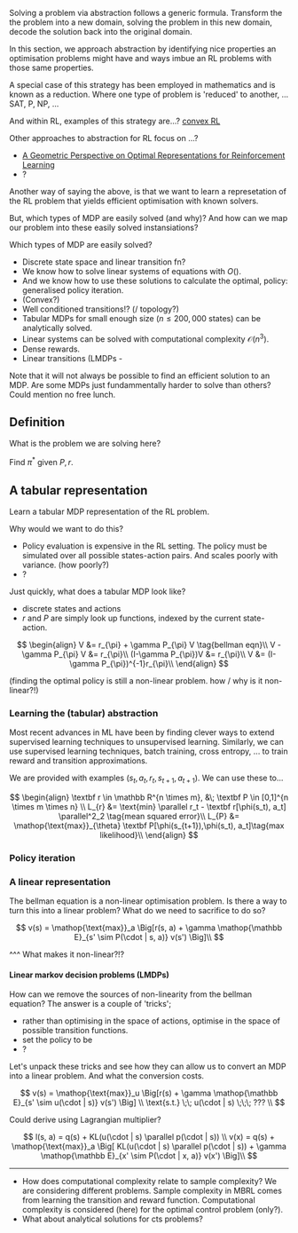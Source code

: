 Solving a problem via abstraction follows a generic formula. Transform the the problem into a new domain, solving the problem in this new domain, decode the solution back into the original domain.

In this section, we approach abstraction by identifying nice properties an optimisation problems might have and ways imbue an RL problems with those same properties.

A special case of this strategy has been employed in  mathematics and is known as a reduction. Where one type of problem is 'reduced' to another, ... SAT, P, NP, ...

And within RL, examples of this strategy are...?  [convex RL](https://bodono.github.io/thesis/bod_thesis.pdf)

Other approaches to abstraction for RL focus on ...? 
- [A Geometric Perspective on Optimal Representations
for Reinforcement Learning](https://arxiv.org/abs/1901.11530)
- ?

Another way of saying the above, is that we want to learn a represetation of the RL problem that yields efficient optimisation with known solvers.

<!-- Want to demonstrate the problem being solved -->

But, which types of MDP are easily solved (and why)? And how can we map our problem into these easily solved instansiations?


Which types of MDP are easily solved?

- Discrete state space and linear transition fn?
- We know how to solve linear systems of equations with $O()$.
- And we know how to use these solutions to calculate the optimal, policy: generalised policy iteration.
- (Convex?)
- Well conditioned transitions!? (/ topology?)
- Tabular MDPs for small enough size ($n\le 200,000$ states) can be analytically solved.
- Linear systems can be solved with computational complexity $\mathcal O(n^3)$.
- Dense rewards.
- Linear transitions (LMDPs - 

Note that it will not always be possible to find an efficient solution to an MDP.
Are some MDPs just fundammentally harder to solve than others?
Could mention no free lunch.

<!-- Want an example -->

## Definition

What is the problem we are solving here?

Find $\pi^{* }$ given $P, r$.

## A tabular representation

Learn a tabular MDP representation of the RL problem.

Why would we want to do this?
- Policy evaluation is expensive in the RL setting. The policy must be simulated over all possible states-action pairs. And scales poorly with variance. (how poorly?)
- ?

Just quickly, what does a tabular MDP look like?
- discrete states and actions
- $r$ and $P$ are simply look up functions, indexed by the current state-action.

$$
\begin{align}
V &= r_{\pi} + \gamma P_{\pi} V \tag{bellman eqn}\\
V - \gamma P_{\pi} V &= r_{\pi}\\
(I-\gamma P_{\pi})V &= r_{\pi}\\
V &= (I-\gamma P_{\pi})^{-1}r_{\pi}\\
\end{align}
$$

(finding the optimal policy is still a non-linear problem. how / why is it non-linear?!)


### Learning the (tabular) abstraction

Most recent advances in ML have been by finding clever ways to extend supervised learning techniques to unsupervised learning. Similarly, we can use supervised learning techniques, batch training, cross entropy, ... to train reward and transition approximations.

We are provided with examples $(s_t, a_t, r_t, s_{t+1}, a_{t+1})$. We can use these to...

$$
\begin{align}
\textbf  r \in \mathbb R^{n \times m}, &\; \textbf P \in [0,1]^{n \times m \times n} \\
L_{r} &= \text{min} \parallel r_t - \textbf r[\phi(s_t), a_t] \parallel^2_2 \tag{mean squared error}\\
L_{P} &= \mathop{\text{max}}_{\theta} \textbf P[\phi(s_{t+1}),\phi(s_t), a_t]\tag{max likelihood}\\
\end{align}
$$

### Policy iteration



### A linear representation

The bellman equation is a non-linear optimisation problem.
Is there a way to turn this into a linear problem? What do we need to sacrifice to do so?

$$
v(s) = \mathop{\text{max}}_a \Big[r(s, a) + \gamma \mathop{\mathbb E}_{s' \sim P(\cdot | s, a)} v(s') \Big]\\
$$

^^^ What makes it non-linear?!?


#### Linear markov decision problems (LMDPs)

How can we remove the sources of non-linearity from the bellman equation? The answer is a couple of 'tricks';

- rather than optimising in the space of actions, optimise in the space of possible transition functions.
- set the policy to be
- ?

Let's unpack these tricks and see how they can allow us to convert an MDP into a linear problem. And what the conversion costs.


$$
v(s) = \mathop{\text{max}}_u \Big[r(s) + \gamma \mathop{\mathbb E}_{s' \sim u(\cdot | s)} v(s') \Big] \\
\text{s.t.}  \;\; u(\cdot | s) \;\;\; ??? \\
$$

Could derive using Lagrangian multiplier?

$$
l(s, a) = q(s) + KL(u(\cdot | s) \parallel p(\cdot | s)) \\
v(x) = q(s) + \mathop{\text{max}}_a \Big[ KL(u(\cdot | s) \parallel p(\cdot | s)) +  \gamma \mathop{\mathbb E}_{x' \sim P(\cdot | x, a)} v(x') \Big]\\
$$

***

- How does computational complexity relate to sample complexity?
We are considering different problems. Sample complexity in MBRL comes from learning the transition and reward function. Computational complexity is considered (here) for the optimal control problem (only?).
- What about analytical solutions for cts problems?
